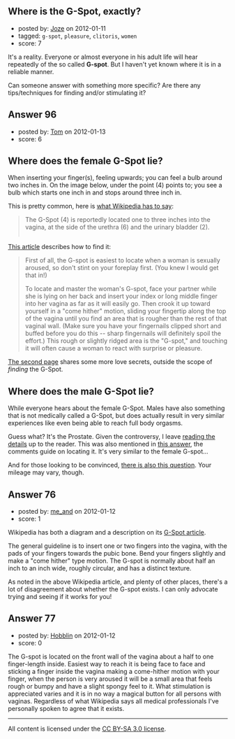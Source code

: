 ## Where is the G-Spot, exactly?

- posted by: [Joze](https://stackexchange.com/users/-1/44-joze) on 2012-01-11
- tagged: `g-spot`, `pleasure`, `clitoris`, `women`
- score: 7

It's a reality. Everyone or almost everyone in his adult life will hear repeatedly of the so called **G-spot**. But I haven't yet known where it is in a reliable manner.

Can someone answer with something more specific? Are there any tips/techniques for finding and/or stimulating it?




## Answer 96

- posted by: [Tom](https://stackexchange.com/users/-1/145-tom) on 2012-01-13
- score: 6

<h2>Where does the female G-Spot lie?</h2>

<p>When inserting your finger(s), feeling upwards; you can feel a bulb around two inches in. On the image below, under the point (4) points to; you see a bulb which starts one inch in and stops around three inch in.</p>

<p>This is pretty common, here is <a href="http://en.wikipedia.org/wiki/G-Spot" rel="nofollow">what Wikipedia has to say</a>:</p>

<blockquote>
  <p>The G-Spot (4) is reportedly located one to three inches into the vagina, at the side of the urethra (6) and the urinary bladder (2).</p>
  
  <p><img src="http://i.stack.imgur.com/rKhKz.png" alt=""></p>
</blockquote>

<p><a href="http://www.askmen.com/dating/vanessa_100/115_love_secrets.html" rel="nofollow">This article</a> describes how to find it:</p>

<blockquote>
  <p>First of all, the G-spot is easiest to locate when a woman is sexually aroused, so don't stint on your foreplay first. (You knew I would get that in!)</p>
  
  <p>To locate and master the woman's G-spot, face your partner while she is lying on her back and insert your index or long middle finger into her vagina as far as it will easily go. Then crook it up toward yourself in a "come hither" motion, sliding your fingertip along the top of the vagina until you find an area that is rougher than the rest of that vaginal wall. (Make sure you have your fingernails clipped short and buffed before you do this -- sharp fingernails will definitely spoil the effort.) This rough or slightly ridged area is the "G-spot," and touching it will often cause a woman to react with surprise or pleasure.</p>
</blockquote>

<p><a href="http://www.askmen.com/dating/vanessa_100/115b_love_secrets.html" rel="nofollow">The second page</a> shares some more love secrets, outside the scope of <em>finding</em> the G-Spot.</p>

<h2>Where does the male G-Spot lie?</h2>

<p>While everyone hears about the female G-Spot. Males have also something that is not medically called a G-Spot, but does actually result in very similar experiences like even being able to reach full body orgasms.</p>

<p>Guess what? It's the Prostate. Given the controversy, I leave <a href="http://www.askmen.com/dating/vanessa/23_love_secrets.html" rel="nofollow">reading the details</a> up to the reader. This was also mentioned in <a href="http://sexuality.stackexchange.com/a/9/145">this answer</a>, the comments guide on locating it. It's very similar to the female G-spot...</p>

<p>And for those looking to be convinced, <a href="http://sexuality.stackexchange.com/questions/7/why-is-anal-sex-pleasurable">there is also this question</a>. Your mileage may vary, though.</p>



## Answer 76

- posted by: [me_and](https://stackexchange.com/users/-1/140-me-and) on 2012-01-12
- score: 1

Wikipedia has both a diagram and a description on its [G-Spot article](http://en.wikipedia.org/wiki/G-Spot).

The general guideline is to insert one or two fingers into the vagina, with the pads of your fingers towards the pubic bone. Bend your fingers slightly and make a "come hither" type motion. The G-spot is normally about half an inch to an inch wide, roughly circular, and has a distinct texture.

As noted in the above Wikipedia article, and plenty of other places, there's a lot of disagreement about whether the G-spot exists. I can only advocate trying and seeing if it works for you!


## Answer 77

- posted by: [Hobblin](https://stackexchange.com/users/-1/61-hobblin) on 2012-01-12
- score: 0

The G-spot is located on the front wall of the vagina about a half to one finger-length inside. Easiest way to reach it is being face to face and sticking a finger inside the vagina making a come-hither motion with your finger, when the person is very aroused it will be a small area that feels rough or bumpy and have a slight spongy feel to it. What stimulation is appreciated varies and it is in no way a magical button for all persons with vaginas. Regardless of what Wikipedia says all medical professionals I've personally spoken to agree that it exists.



---

All content is licensed under the [CC BY-SA 3.0 license](https://creativecommons.org/licenses/by-sa/3.0/).
